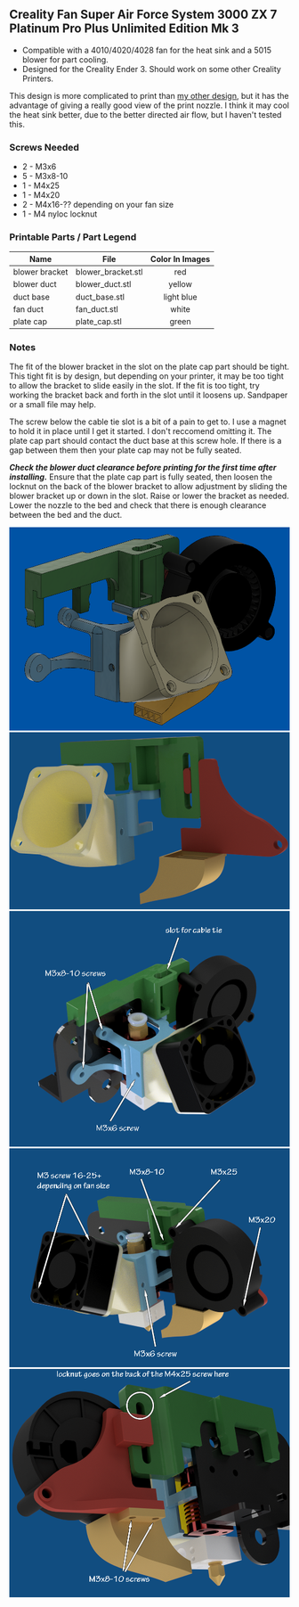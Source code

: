 ## Creality Fan Super Air Force System 3000 ZX 7 Platinum Pro Plus Unlimited Edition Mk 3

* Compatible with a 4010/4020/4028 fan for the heat sink and a 5015 blower for part cooling.
* Designed for the Creality Ender 3. Should work on some other Creality Printers.

This design is more complicated to print than [my other design](https://www.thingiverse.com/thing:3353695), but it has the advantage of giving a really good view of the print nozzle. I think it may cool the heat sink better, due to the better directed air flow, but I haven't tested this.

### Screws Needed

* 2 - M3x6
* 5 - M3x8-10
* 1 - M4x25
* 1 - M4x20
* 2 - M4x16-?? depending on your fan size
* 1 - M4 nyloc locknut

### Printable Parts / Part Legend

| Name           | File               | Color In Images |
| -------------- | ------------------ | :-------------: |
| blower bracket | blower_bracket.stl |       red       |
| blower duct    | blower_duct.stl    |     yellow      |
| duct base      | duct_base.stl      |   light blue    |
| fan duct       | fan_duct.stl       |      white      |
| plate cap      | plate_cap.stl      |      green      |

### Notes

The fit of the blower bracket in the slot on the plate cap part should be tight. This tight fit is by design, but depending on your printer, it may be too tight to allow the bracket to slide easily in the slot. If the fit is too tight, try working the bracket back and forth in the slot until it loosens up. Sandpaper or a small file may help.

The screw below the cable tie slot is a bit of a pain to get to. I use a magnet to hold it in place until I get it started. I don't reccomend omitting it. The plate cap part should contact the duct base at this screw hole. If there is a gap between them then your plate cap may not be fully seated.

_**Check the blower duct clearance before printing for the first time after installing.**_ Ensure that the plate cap part is fully seated, then loosen the locknut on the back of the blower bracket to allow adjustment by sliding the blower bracket up or down in the slot. Raise or lower the bracket as needed. Lower the nozzle to the bed and check that there is enough clearance between the bed and the duct.

![assembly view](https://raw.githubusercontent.com/opcow/Ender-3-fan-system-V6/master/view_main.png)
![printables image](https://raw.githubusercontent.com/opcow/Ender-3-fan-system-V6/master/printables.png)
![view 0 image](https://raw.githubusercontent.com/opcow/Ender-3-fan-system-V6/master/view_0.png)
![view 1 image](https://raw.githubusercontent.com/opcow/Ender-3-fan-system-V6/master/view_1.png)
![view 2 image](https://raw.githubusercontent.com/opcow/Ender-3-fan-system-V6/master/view_2.png)

